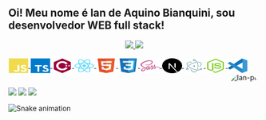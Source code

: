## Oi! Meu nome é Ian de Aquino Bianquini, sou desenvolvedor WEB full stack!
<div align="center">
  <a href="https://github.com/Ian-Aquino-Bianquini">
  <img height="180em" src="https://github-readme-stats.vercel.app/api?username=ian-aquino-bianquini&show_icons=true&theme=dracula&include_all_commits=true&count_private=true"/>
  <img height="180em" src="https://github-readme-stats.vercel.app/api/top-langs/?username=ian-aquino-bianquini&layout=compact&langs_count=7&theme=dracula"/>
</div>
<div style="display: inline_block"><br>
  <img align="center" alt="Ian-Js" height="30" width="40" src="https://raw.githubusercontent.com/devicons/devicon/master/icons/javascript/javascript-plain.svg">
  <img align="center" alt="Ian-Ts" height="30" width="40" src="https://raw.githubusercontent.com/devicons/devicon/master/icons/typescript/typescript-plain.svg">
  <img align="center" alt="Ian-CPlusPlus" height="30" width="40" src="https://raw.githubusercontent.com/devicons/devicon/master/icons/cplusplus/cplusplus-plain.svg">
  <img align="center" alt="Ian-React" height="30" width="40" src="https://raw.githubusercontent.com/devicons/devicon/master/icons/react/react-original.svg">
  <img align="center" alt="Ian-HTML" height="30" width="40" src="https://raw.githubusercontent.com/devicons/devicon/master/icons/html5/html5-original.svg">
  <img align="center" alt="Ian-CSS" height="30" width="40" src="https://raw.githubusercontent.com/devicons/devicon/master/icons/css3/css3-original.svg">
  <img align="center" alt="Ian-sass" height="30" width="40" src="https://raw.githubusercontent.com/devicons/devicon/master/icons/sass/sass-original.svg">
  <img align="center" alt="Ian-Nextjs" height="30" width="40" src="https://raw.githubusercontent.com/devicons/devicon/master/icons/nextjs/nextjs-original.svg" />
  <img align="center" alt="Ian-Electron" height="30" width="40" src="https://raw.githubusercontent.com/devicons/devicon/master/icons/electron/electron-original.svg" />
  <img align="center" alt="Ian-Node" height="30" width="40" src="https://raw.githubusercontent.com/devicons/devicon/master/icons/nodejs/nodejs-original.svg" />
  <img align="center" alt="Ian-VsCode" height="30" width="40" src="https://raw.githubusercontent.com/devicons/devicon/master/icons/vscode/vscode-original.svg" />
  <img align="right" alt="Ian-pic" height="150" style="border-radius:50px;" src="https://cdn.discordapp.com/attachments/713035640681529438/895058600442097704/IanAvatar.gif">
</div>
  
  ##
 
<div> 
 <a href="https://discordapp.com/channels/@me/SRevolution#4881/" target="_blank"><img src="https://img.shields.io/badge/Discord-7289DA?style=for-the-badge&logo=discord&logoColor=white" target="_blank"></a> 
  <a href = "mailto:ian.aquino2003@gmail.com"><img src="https://img.shields.io/badge/-Gmail-%23333?style=for-the-badge&logo=gmail&logoColor=white" target="_blank"></a>
  <a href="https://br.linkedin.com/in/ian-aquino-bianquini-926712207/es?trk=people-guest_people_search-card" target="_blank"><img src="https://img.shields.io/badge/-LinkedIn-%230077B5?style=for-the-badge&logo=linkedin&logoColor=white" target="_blank"></a> 
 
  ![Snake animation](https://github.com/Ian-Aquino-Bianquini/Ian-Aquino-Bianquini.github.io/blob/output/github-contribution-grid-snake.svg)
 
</div>
